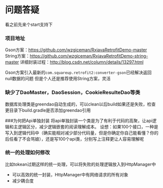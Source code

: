 # 问题答疑

看之前先来个start支持下

### 项目地址
Gson方案：https://github.com/wzgiceman/RxjavaRetrofitDemo-master
String方案：https://github.com/wzgiceman/RxjavaRetrofitDemo-string-master
详细封装过程：http://blog.csdn.net/column/details/13297.html

Gson方案引入最新的`com.squareup.retrofit2:converter-gson`已经解决返回null数据的问题
但是个人还是推荐使用String方案，灵活



### 缺少了DaoMaster，DaoSession，CookieResulteDao等类

数据库处理类是greendao自动生成的，可以clean以后build如果还是失败，检查更目录下build.gradle是否添加greendao引用




###为何把Api单独封装
将api单独封装一个类是为了有利于代码的高聚，让api逻辑和主逻辑区分，减少逻辑嵌套的阅读理解成本。
设想：如果100个接口，一种是写入到逻辑代码中（确实能相对减少部分代码量，但是你确定你自己能看懂？你的后任看了不会骂娘），还是写100个api类，分别写上注释更让人容易理解呢


### 统一的处理如何修改
比如tokean过期这样的统一处理，可以将失败的处理逻辑放入到HttpManager中
* 可以高效的统一封装，HttpManager中有网络请求的所有对象
* 减少耦合度



